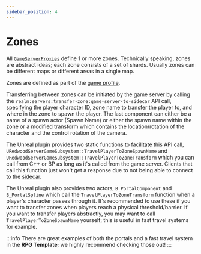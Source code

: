 ```yaml
---
sidebar_position: 4
---
```


# Zones

All [`GameServerProxies`](../architecture/game-servers.md#gameserverproxy) define 1 or more zones. Technically speaking, zones are abstract ideas; each zone consists of a set of shards. Usually zones can be different maps or different areas in a single map.

Zones are defined as part of the [game profile](../configuration/game-modes-and-maps.md#profiles).

Transferring between zones can be initiated by the game server by calling the `realm:servers:transfer-zone:game-server-to-sidecar` API call, specifying the player character ID, zone name to transfer the player to, and where in the zone to spawn the player. The last component can either be a name of a spawn actor (Spawn Name) or either the spawn name within the zone or a modified transform which contains the location/rotation of the character and the control rotation of the camera.

The Unreal plugin provides two static functions to facilitate this API call, `URedwoodServerGameSubsystem::TravelPlayerToZoneSpawnName` and `URedwoodServerGameSubsystem::TravelPlayerToZoneTransform` which you can call from C++ or BP as long as it's called from the game server. Clients that call this function just won't get a response due to not being able to connect to the [sidecar](../architecture/overview.md#sidecar).

The Unreal plugin also provides two actors, `B_PortalComponent` and `B_PortalSpline` which call the `TravelPlayerToZoneTransform` function when a player's character passes through it. It's recommended to use these if you want to transfer zones when players reach a physical threshold/barrier. If you want to transfer players abstractly, you may want to call `TravelPlayerToZoneSpawnName` yourself; this is useful in fast travel systems for example.

:::info
There are great examples of both the portals and a fast travel system in the **RPG Template**; we highly recommend checking those out!
:::
